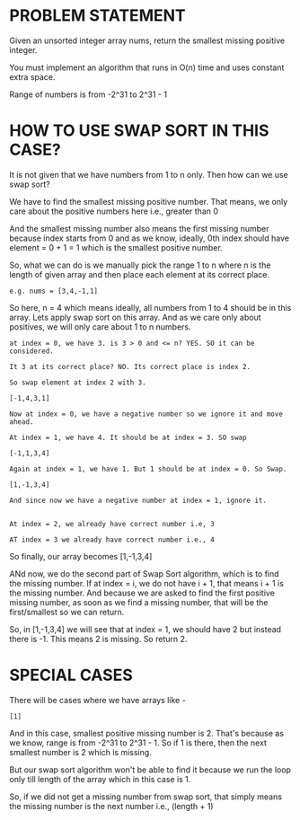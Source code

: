 # PROBLEM STATEMENT

Given an unsorted integer array nums, return the smallest missing positive integer.

You must implement an algorithm that runs in O(n) time and uses constant extra space.

Range of numbers is from -2^31 to 2^31 - 1

# HOW TO USE SWAP SORT IN THIS CASE?

It is not given that we have numbers from 1 to n only. Then how can we use swap sort?

We have to find the smallest missing positive number. That means, we only care about the positive numbers here i.e., greater than 0

And the smallest missing number also means the first missing number because index starts from 0 and as we know, ideally, 0th index should have element = 0 + 1 = 1 which is the smallest positive number.

So, what we can do is we manually pick the range 1 to n where n is the length of given array and then place each element at its correct place.


    e.g. nums = [3,4,-1,1]

So here, n = 4 which means ideally, all numbers from 1 to 4 should be in this array. Lets apply swap sort on this array. And as we care only about positives, we will only care about 1 to n numbers.

    at index = 0, we have 3. is 3 > 0 and <= n? YES. SO it can be considered. 

    It 3 at its correct place? NO. Its correct place is index 2.

    So swap element at index 2 with 3. 

    [-1,4,3,1]

    Now at index = 0, we have a negative number so we ignore it and move ahead.

    At index = 1, we have 4. It should be at index = 3. SO swap

    [-1,1,3,4]

    Again at index = 1, we have 1. But 1 should be at index = 0. So Swap.

    [1,-1,3,4]

    And since now we have a negative number at index = 1, ignore it.


    At index = 2, we already have correct number i.e, 3

    AT index = 3 we already have correct number i.e., 4


So finally, our array becomes [1,-1,3,4]

ANd now, we do the second part of Swap Sort algorithm, which is to find the missing number. If at index = i, we do not have i + 1, that means i + 1 is the missing number. And because we are asked to find the first positive missing number, as soon as we find a missing number, that will be the first/smallest so we can return.


So, in [1,-1,3,4] we will see that at index = 1, we should have 2 but instead there is -1. This means 2 is missing. So return 2.

# SPECIAL CASES

There will be cases where we have arrays like - 

    [1]

And in this case, smallest positive missing number is 2. That's because as we know, range is from -2^31 to 2^31 - 1. So if 1 is there, then the next smallest number is 2 which is missing.


But our swap sort algorithm won't be able to find it because we run the loop only till length of the array which in this case is 1.

So, if we did not get a missing number from swap sort, that simply means the missing number is the next number i.e., (length + 1)